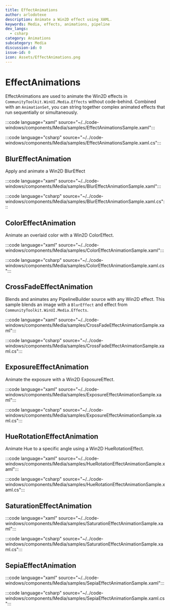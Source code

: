```yaml
---
title: EffectAnimations
author: arlodotexe  
description: Animate a Win2D effect using XAML.
keywords: Media, effects, animations, pipeline
dev_langs:
  - csharp
category: Animations
subcategory: Media
discussion-id: 0
issue-id: 0
icon: Assets/EffectAnimations.png
---
```


# EffectAnimations

EffectAnimations are used to animate the Win2D effects in `CommunityToolkit.WinUI.Media.Effects` without code-behind. Combined with an `AnimationSet`, you can string together complex animated effects that run sequentially or simultaneously.

:::code language="xaml" source="~/../code-windows/components/Media/samples/EffectAnimationsSample.xaml":::

:::code language="csharp" source="~/../code-windows/components/Media/samples/EffectAnimationsSample.xaml.cs":::

## BlurEffectAnimation

Apply and animate a Win2D BlurEffect

:::code language="xaml" source="~/../code-windows/components/Media/samples/BlurEffectAnimationSample.xaml":::

:::code language="csharp" source="~/../code-windows/components/Media/samples/BlurEffectAnimationSample.xaml.cs":::

## ColorEffectAnimation

Animate an overlaid color with a Win2D ColorEffect.

:::code language="xaml" source="~/../code-windows/components/Media/samples/ColorEffectAnimationSample.xaml":::

:::code language="csharp" source="~/../code-windows/components/Media/samples/ColorEffectAnimationSample.xaml.cs":::

## CrossFadeEffectAnimation

Blends and animates any PipelineBuilder source with any Win2D effect. This sample blends an image with a `BlurEffect` and effect from `CommunityToolkit.WinUI.Media.Effects`.

:::code language="xaml" source="~/../code-windows/components/Media/samples/CrossFadeEffectAnimationSample.xaml":::

:::code language="csharp" source="~/../code-windows/components/Media/samples/CrossFadeEffectAnimationSample.xaml.cs":::

## ExposureEffectAnimation

Animate the exposure with a Win2D ExposureEffect.

:::code language="xaml" source="~/../code-windows/components/Media/samples/ExposureEffectAnimationSample.xaml":::

:::code language="csharp" source="~/../code-windows/components/Media/samples/ExposureEffectAnimationSample.xaml.cs":::

## HueRotationEffectAnimation

Animate Hue to a specific angle using a Win2D HueRotationEffect.

:::code language="xaml" source="~/../code-windows/components/Media/samples/HueRotationEffectAnimationSample.xaml":::

:::code language="csharp" source="~/../code-windows/components/Media/samples/HueRotationEffectAnimationSample.xaml.cs":::

## SaturationEffectAnimation

:::code language="xaml" source="~/../code-windows/components/Media/samples/SaturationEffectAnimationSample.xaml":::

:::code language="csharp" source="~/../code-windows/components/Media/samples/SaturationEffectAnimationSample.xaml.cs":::

## SepiaEffectAnimation

:::code language="xaml" source="~/../code-windows/components/Media/samples/SepiaEffectAnimationSample.xaml":::

:::code language="csharp" source="~/../code-windows/components/Media/samples/SepiaEffectAnimationSample.xaml.cs":::


